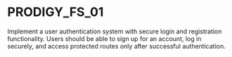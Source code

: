# PRODIGY_FS_01
Implement a user authentication system with secure login and
registration functionality. Users should be able to sign up for an
account, log in securely, and access protected routes only after
successful authentication. 
